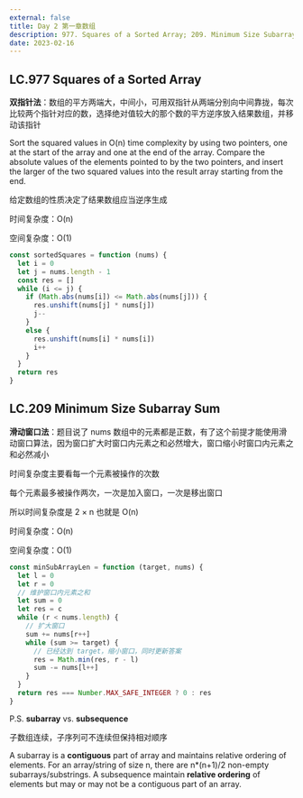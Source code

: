 ```yaml
---
external: false
title: Day 2 第一章数组 
description: 977. Squares of a Sorted Array; 209. Minimum Size Subarray Sum
date: 2023-02-16
---
```


## LC.977 Squares of a Sorted Array

**双指针法**：数组的平方两端大，中间小，可用双指针从两端分别向中间靠拢，每次比较两个指针对应的数，选择绝对值较大的那个数的平方逆序放入结果数组，并移动该指针

Sort the squared values in O(n) time complexity by using two pointers, one at the start of the array and one at the end of the array. Compare the absolute values of the elements pointed to by the two pointers, and insert the larger of the two squared values into the result array starting from the end.

给定数组的性质决定了结果数组应当逆序生成

时间复杂度：O(n)

空间复杂度：O(1)

```javascript
const sortedSquares = function (nums) {
  let i = 0
  let j = nums.length - 1
  const res = []
  while (i <= j) {
    if (Math.abs(nums[i]) <= Math.abs(nums[j])) {
      res.unshift(nums[j] * nums[j])
      j--
    }
    else {
      res.unshift(nums[i] * nums[i])
      i++
    }
  }
  return res
}
```

## LC.209 Minimum Size Subarray Sum

**滑动窗口法**：题目说了 nums 数组中的元素都是正数，有了这个前提才能使用滑动窗口算法，因为窗口扩大时窗口内元素之和必然增大，窗口缩小时窗口内元素之和必然减小

时间复杂度主要看每一个元素被操作的次数

每个元素最多被操作两次，一次是加入窗口，一次是移出窗口

所以时间复杂度是 2 × n 也就是 O(n)

时间复杂度：O(n)

空间复杂度：O(1)

```javascript
const minSubArrayLen = function (target, nums) {
  let l = 0
  let r = 0
  // 维护窗口内元素之和
  let sum = 0
  let res = c
  while (r < nums.length) {
    // 扩大窗口
    sum += nums[r++]
    while (sum >= target) {
      // 已经达到 target，缩小窗口，同时更新答案
      res = Math.min(res, r - l)
      sum -= nums[l++]
    }
  }
  return res === Number.MAX_SAFE_INTEGER ? 0 : res
}
```

P.S. **subarray** vs. **subsequence**

子数组连续，子序列可不连续但保持相对顺序

A subarray is a **contiguous** part of array and maintains relative ordering of elements. For an array/string of size n, there are n*(n+1)/2 non-empty subarrays/substrings. A subsequence maintain **relative ordering** of elements but may or may not be a contiguous part of an array.
